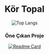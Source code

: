 <div align="center">
  <h1>Kör Topal</h1>

  ![Top Langs](https://github-readme-stats.vercel.app/api/top-langs/?username=kortopal&show_icons=true&theme=gruvbox&layout=compact)
  
  <h3>Öne Çıkan Proje</h3>

  [![Readme Card](https://github-readme-stats.vercel.app/api/pin/?username=kortopal&repo=11A&theme=gruvbox&show_icons=true)](https://github.com/kortopal/11A)
</div>

